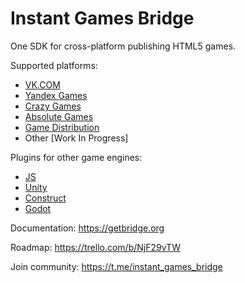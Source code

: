 # Instant Games Bridge
One SDK for cross-platform publishing HTML5 games.

Supported platforms:
+ [VK.COM](https://vk.com)
+ [Yandex Games](https://yandex.com/games)
+ [Crazy Games](https://crazygames.com)
+ [Absolute Games](https://ag.ru)
+ [Game Distribution](https://gamedistribution.com)
+ Other [Work In Progress]

Plugins for other game engines:
+ [JS](https://github.com/mewtongames/instant-games-bridge)
+ [Unity](https://github.com/mewtongames/instant-games-bridge-unity)
+ [Construct](https://github.com/mewtongames/instant-games-bridge-construct)
+ [Godot](https://github.com/mewtongames/instant-games-bridge-godot)

Documentation: https://getbridge.org

Roadmap: https://trello.com/b/NjF29vTW

Join community: https://t.me/instant_games_bridge